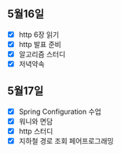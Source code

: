 ## 5월16일

- [x] http 6장 읽기
- [x] http 발표 준비
- [x] 알고리즘 스터디
- [x] 저녁약속

## 5월17일

- [x] Spring Configuration 수업
- [x] 워니와 면담
- [x] http 스터디
- [x] 지하철 경로 조회 페어프로그래밍
